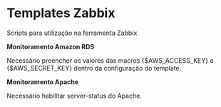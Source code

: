 # Templates Zabbix
Scripts para utilização na ferramenta Zabbix

<b>Monitoramento Amazon RDS </b><p>
Necessário preencher os valores das macros {$AWS_ACCESS_KEY} e {$AWS_SECRET_KEY} dentro da configuração do template.

<b>Monitoramento Apache </b><p>
Necessário habilitar server-status do Apache.
